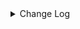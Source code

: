 <details><summary> Change Log </summary>

| Change | Commit | Version |
| --- | --- | --- |
|[Improve][Connector-V2] Support maxcompute sink writer with timestamp field type (#9234)|https://github.com/apache/seatunnel/commit/a513c495e3| dev |
|[improve] update file connectors config (#9034)|https://github.com/apache/seatunnel/commit/8041d59dc2|2.3.11|
|[Improve][File] Add row_delimiter options into text file sink (#9017)|https://github.com/apache/seatunnel/commit/92aa855a34|2.3.11|
|Revert &quot; [improve] update localfile connector config&quot; (#9018)|https://github.com/apache/seatunnel/commit/cdc79e13ad|2.3.10|
| [improve] update localfile connector config (#8765)|https://github.com/apache/seatunnel/commit/def369a85f|2.3.10|
|[Fix][Connector-V2] Fixed incorrectly setting s3 key in some cases (#8885)|https://github.com/apache/seatunnel/commit/cf4bab5be2|2.3.10|
|[Feature][Connector-V2] Add `filename_extension` parameter for read/write file (#8769)|https://github.com/apache/seatunnel/commit/78b23c0ef5|2.3.10|
|[Improve] restruct connector common options (#8634)|https://github.com/apache/seatunnel/commit/f3499a6eeb|2.3.10|
| [improve] update S3File connector config option  (#8615)|https://github.com/apache/seatunnel/commit/80cc9fa6ff|2.3.10|
|[Feature][Connector-V2] Support create emtpy file when no data (#8543)|https://github.com/apache/seatunnel/commit/275db78918|2.3.10|
|[Feature][Connector-V2] Support single file mode in file sink (#8518)|https://github.com/apache/seatunnel/commit/e893deed50|2.3.10|
|[Feature][File] Support config null format for text file read (#8109)|https://github.com/apache/seatunnel/commit/2dbf02df47|2.3.9|
|[Hotfix][Zeta] Fix the dependency conflict between the guava in hadoop-aws and hive-exec (#7986)|https://github.com/apache/seatunnel/commit/a7837f1f19|2.3.9|
|[Feature][Restapi] Allow metrics information to be associated to logical plan nodes (#7786)|https://github.com/apache/seatunnel/commit/6b7c53d03c|2.3.9|
|[Improve][Connector-V2] Support read archive compress file (#7633)|https://github.com/apache/seatunnel/commit/3f98cd8a16|2.3.8|
|[Improve] Refactor S3FileCatalog and it&#x27;s factory (#7457)|https://github.com/apache/seatunnel/commit/d928e8b113|2.3.8|
|[Improve][Connector] Add multi-table sink option check (#7360)|https://github.com/apache/seatunnel/commit/2489f6446b|2.3.7|
|[Feature][Core] Support using upstream table placeholders in sink options and auto replacement (#7131)|https://github.com/apache/seatunnel/commit/c4ca74122c|2.3.6|
|[Improve][Files] Support write fixed/timestamp as int96 of parquet (#6971)|https://github.com/apache/seatunnel/commit/1a48a9c493|2.3.6|
|[Feature][S3 File] Make S3 File Connector support multiple table write (#6698)|https://github.com/apache/seatunnel/commit/8f2049b2f1|2.3.6|
|[Improve][Connector-v2] The hive connector support multiple filesystem (#6648)|https://github.com/apache/seatunnel/commit/8a4c01fe35|2.3.6|
|[bigfix][S3 File]:Change the [SCHEMA] attribute of the [S3CONF class] to be non-static to avoid being reassigned after deserialization (#6717)|https://github.com/apache/seatunnel/commit/79bb70101a|2.3.6|
|[Fix][Connector-V2] Fix connector support SPI but without no args constructor (#6551)|https://github.com/apache/seatunnel/commit/5f3c9c36a5|2.3.5|
|Add support for XML file type to various file connectors such as SFTP, FTP, LocalFile, HdfsFile, and more. (#6327)|https://github.com/apache/seatunnel/commit/ec533ecd9a|2.3.5|
|[Test][E2E] Add thread leak check for connector (#5773)|https://github.com/apache/seatunnel/commit/1f2f3fc5f0|2.3.4|
|[Feature][Connector]add s3file save mode function (#6131)|https://github.com/apache/seatunnel/commit/81c51073bf|2.3.4|
|[Refactor][File Connector] Put Multiple Table File API to File Base Module (#6033)|https://github.com/apache/seatunnel/commit/c324d663b4|2.3.4|
|Support using multiple hadoop account (#5903)|https://github.com/apache/seatunnel/commit/d69d88d1aa|2.3.4|
|[Improve][Common] Introduce new error define rule (#5793)|https://github.com/apache/seatunnel/commit/9d1b2582b2|2.3.4|
|[Improve][connector-file] unifiy option between file source/sink and update document (#5680)|https://github.com/apache/seatunnel/commit/8d87cf8fc4|2.3.4|
|[Feature] Support `LZO` compress on File Read (#5083)|https://github.com/apache/seatunnel/commit/a4a1901096|2.3.4|
|[Feature][Connector-V2][File] Support read empty directory (#5591)|https://github.com/apache/seatunnel/commit/1f58f224a0|2.3.4|
|Support config column/primaryKey/constraintKey in schema (#5564)|https://github.com/apache/seatunnel/commit/eac76b4e50|2.3.4|
|[Feature] [File Connector]optionrule FILE_FORMAT_TYPE is text/csv ,add parameter BaseSinkConfig.ENABLE_HEADER_WRITE: #5566 (#5567)|https://github.com/apache/seatunnel/commit/0e02db768d|2.3.4|
|[Feature][Connector V2][File] Add config of &#x27;file_filter_pattern&#x27;, which used for filtering files. (#5153)|https://github.com/apache/seatunnel/commit/a3c13e59eb|2.3.3|
|[chore] delete unavailable S3 &amp; Kafka Catalogs (#4477)|https://github.com/apache/seatunnel/commit/e0aec5ecec|2.3.2|
| [Feature][ConnectorV2]add file excel sink and source (#4164)|https://github.com/apache/seatunnel/commit/e3b97ae5d2|2.3.2|
|Change file type to file_format_type in file source/sink (#4249)|https://github.com/apache/seatunnel/commit/973a2fae3c|2.3.1|
|[Chore] Upgrade guava to 27.0-jre (#4238)|https://github.com/apache/seatunnel/commit/4851bee575|2.3.1|
|Add redshift datatype convertor (#4245)|https://github.com/apache/seatunnel/commit/b19011517f|2.3.1|
|Merge branch &#x27;dev&#x27; into merge/cdc|https://github.com/apache/seatunnel/commit/4324ee1912|2.3.1|
|[Improve][Project] Code format with spotless plugin.|https://github.com/apache/seatunnel/commit/423b583038|2.3.1|
|[improve][api] Refactoring schema parse (#4157)|https://github.com/apache/seatunnel/commit/b2f573a13e|2.3.1|
|[Improve][build] Give the maven module a human readable name (#4114)|https://github.com/apache/seatunnel/commit/d7cd601051|2.3.1|
|Add S3Catalog (#4121)|https://github.com/apache/seatunnel/commit/7d7f506547|2.3.1|
|[Improve][Project] Code format with spotless plugin. (#4101)|https://github.com/apache/seatunnel/commit/a2ab166561|2.3.1|
|[Feature][Connector-V2][File] Support compress (#3899)|https://github.com/apache/seatunnel/commit/55602f6b1c|2.3.1|
|[Feature][Connector] add get source method to all source connector (#3846)|https://github.com/apache/seatunnel/commit/417178fb84|2.3.1|
|[Improve][Connector-V2][File] Improve file connector option rule and document (#3812)|https://github.com/apache/seatunnel/commit/bd76077669|2.3.1|
|[Feature][Shade] Add seatunnel hadoop3 uber (#3755)|https://github.com/apache/seatunnel/commit/5a024bdf8f|2.3.0|
|[Engine][Checkpoint]Unified naming style (#3714)|https://github.com/apache/seatunnel/commit/bc0bd3bec3|2.3.0|
|[Connector][File-S3]Set AK is not required (#3713)|https://github.com/apache/seatunnel/commit/da3c526172|2.3.0|
|[Connector&amp;Engine]Set S3 AK to optional (#3688)|https://github.com/apache/seatunnel/commit/4710918b02|2.3.0|
|[Connector][S3]Support s3a protocol (#3632)|https://github.com/apache/seatunnel/commit/ae4cc9c1ec|2.3.0|
|[Hotfix][OptionRule] Fix option rule about all connectors (#3592)|https://github.com/apache/seatunnel/commit/226dc6a119|2.3.0|
|[Improve][Connector-V2][File] Unified excetion for file source &amp; sink connectors (#3525)|https://github.com/apache/seatunnel/commit/031e8e263c|2.3.0|
|[Feature][Connector-V2][File] Add option and factory for file connectors (#3375)|https://github.com/apache/seatunnel/commit/db286e8631|2.3.0|
|[Improve][Connector-V2][File] Improve code structure (#3238)|https://github.com/apache/seatunnel/commit/dd5c353881|2.3.0|
|[Connector-V2] [ElasticSearch] Add ElasticSearch Source/Sink Factory (#3325)|https://github.com/apache/seatunnel/commit/38254e3f26|2.3.0|
|[Feature][Connector-V2][S3] Add S3 file source &amp; sink connector (#3119)|https://github.com/apache/seatunnel/commit/f27d68ca9c|2.3.0-beta|

</details>
